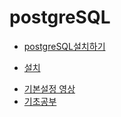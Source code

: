 # postgreSQL
* [postgreSQL설치하기](https://www.devkuma.com/docs/postgresql/postgresql-download-install/)
+ [설치](https://www.enterprisedb.com/downloads/postgres-postgresql-downloads)
* [기본설정 영상](https://www.youtube.com/watch?v=SJMcIZzfBeY&t=250s)
* [기초공부](http://www.gurubee.net/postgresql/basic)
